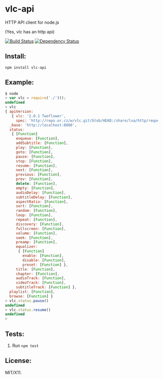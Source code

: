 # vlc-api

HTTP API client for node.js

(Yes, vlc has an http api)

[![Build Status](https://travis-ci.org/Tobino/node-vlc-api.svg?branch=master)](https://travis-ci.org/Tobino/node-vlc-api)
[![Dependency Status](https://gemnasium.com/Tobino/node-vlc-api.svg)](https://gemnasium.com/Tobino/node-vlc-api)

## Install:

    npm install vlc-api

## Example:

```js
$ node
> var vlc = require('./')();
undefined
> vlc
{ apiVersion: 
   { vlc: '2.0.1 Twoflower',
     spec: 'http://repo.or.cz/w/vlc.git/blob/HEAD:/share/lua/http/requests/README.txt' },
  _base: 'http://localhost:8080',
  status: 
   { [Function]
     enqueue: [Function],
     addSubtitle: [Function],
     play: [Function],
     goto: [Function],
     pause: [Function],
     stop: [Function],
     resume: [Function],
     next: [Function],
     previous: [Function],
     prev: [Function],
     delete: [Function],
     empty: [Function],
     audioDelay: [Function],
     subtitleDelay: [Function],
     aspectRatio: [Function],
     sort: [Function],
     random: [Function],
     loop: [Function],
     repeat: [Function],
     discovery: [Function],
     fullscreen: [Function],
     volume: [Function],
     seek: [Function],
     preamp: [Function],
     equalizer: 
      { [Function]
        enable: [Function],
        disable: [Function],
        preset: [Function] },
     title: [Function],
     chapter: [Function],
     audioTrack: [Function],
     videoTrack: [Function],
     subtitleTrack: [Function] },
  playlist: [Function],
  browse: [Function] }
> vlc.status.pause()
undefined
> vlc.status.resume()
undefined
> 

```

## Tests:

1. Run `npm test`

## License:

MIT/X11.
